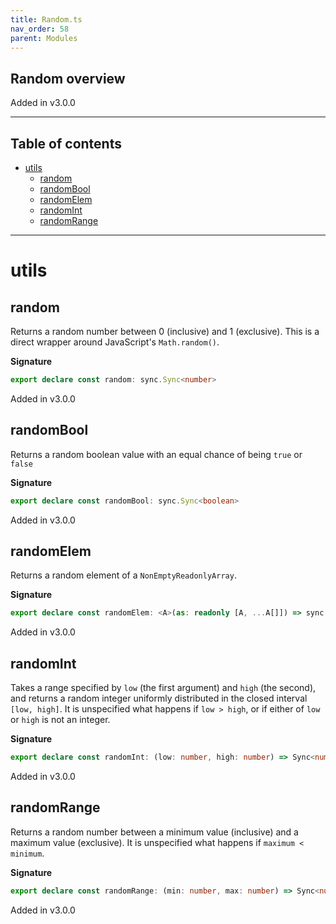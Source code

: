 ```yaml
---
title: Random.ts
nav_order: 58
parent: Modules
---
```


## Random overview

Added in v3.0.0

---

<h2 class="text-delta">Table of contents</h2>

- [utils](#utils)
  - [random](#random)
  - [randomBool](#randombool)
  - [randomElem](#randomelem)
  - [randomInt](#randomint)
  - [randomRange](#randomrange)

---

# utils

## random

Returns a random number between 0 (inclusive) and 1 (exclusive). This is a direct wrapper around JavaScript's
`Math.random()`.

**Signature**

```ts
export declare const random: sync.Sync<number>
```

Added in v3.0.0

## randomBool

Returns a random boolean value with an equal chance of being `true` or `false`

**Signature**

```ts
export declare const randomBool: sync.Sync<boolean>
```

Added in v3.0.0

## randomElem

Returns a random element of a `NonEmptyReadonlyArray`.

**Signature**

```ts
export declare const randomElem: <A>(as: readonly [A, ...A[]]) => sync.Sync<A>
```

Added in v3.0.0

## randomInt

Takes a range specified by `low` (the first argument) and `high` (the second), and returns a random integer uniformly
distributed in the closed interval `[low, high]`. It is unspecified what happens if `low > high`, or if either of
`low` or `high` is not an integer.

**Signature**

```ts
export declare const randomInt: (low: number, high: number) => Sync<number>
```

Added in v3.0.0

## randomRange

Returns a random number between a minimum value (inclusive) and a maximum value (exclusive). It is unspecified what
happens if `maximum < minimum`.

**Signature**

```ts
export declare const randomRange: (min: number, max: number) => Sync<number>
```

Added in v3.0.0
